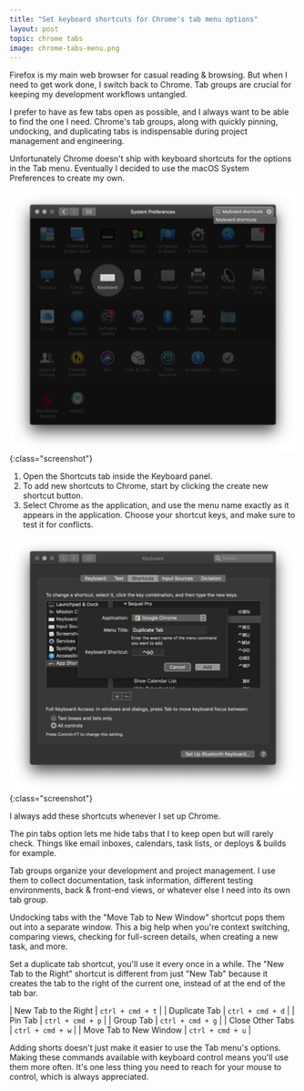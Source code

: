 ```yaml
---
title: "Set keyboard shortcuts for Chrome's tab menu options"
layout: post
topic: chrome tabs
image: chrome-tabs-menu.png
---
```


Firefox is my main web browser for casual reading & browsing. But when I need to get work done, I switch back to Chrome. Tab groups are crucial for keeping my development workflows untangled.

I prefer to have as few tabs open as possible, and I always want to be able to find the one I need. Chrome's tab groups, along with quickly pinning, undocking, and duplicating tabs is indispensable during project management and engineering.

Unfortunately Chrome doesn't ship with keyboard shortcuts for the options in the Tab menu. Eventually I decided to use the macOS System Preferences to create my own.

![macOS Keyboard Shortcuts](/assets/images/keyboard-shortcuts-panel.png){:class="screenshot"}

1. Open the Shortcuts tab inside the Keyboard panel.
2. To add new shortcuts to Chrome, start by clicking the create new shortcut button.
3. Select Chrome as the application, and use the menu name exactly as it appears in the application. Choose your shortcut keys, and make sure to test it for conflicts.

![macOS Keyboard Shortcuts](/assets/images/add-app-shortcut.png){:class="screenshot"}

I always add these shortcuts whenever I set up Chrome.

The pin tabs option lets me hide tabs that I to keep open but will rarely check. Things like email inboxes, calendars, task lists, or deploys & builds for example.

Tab groups organize your development and project management. I use them to collect documentation, task information, different testing environments, back & front-end views, or whatever else I need into its own tab group.

Undocking tabs with the "Move Tab to New Window" shortcut pops them out into a separate window. This a big help when you're context switching, comparing views, checking for full-screen details, when creating a new task, and more.

Set a duplicate tab shortcut, you'll use it every once in a while. The "New Tab to the Right" shortcut is different from just "New Tab" because it creates the tab to the right of the current one, instead of at the end of the tab bar.

| New Tab to the Right | `ctrl + cmd + t` |
| Duplicate Tab | `ctrl + cmd + d` |
| Pin Tab | `ctrl + cmd + p` |
| Group Tab | `ctrl + cmd + g` |
| Close Other Tabs | `ctrl + cmd + w` |
| Move Tab to New Window | `ctrl + cmd + u` |

Adding shorts doesn't just make it easier to use the Tab menu's options. Making these commands available with keyboard control means you'll use them more often. It's one less thing you need to reach for your mouse to control, which is always appreciated.
